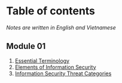 # Table of contents

_Notes are written in English and Vietnamese_

## Module 01

1. [Essential Terminology](module01/01_Essential_Ternimnology.md)
2. [Elements of Information Security](module01/02_Elements_of_Information_Security.md)
3. [Information Security Threat Categories](module01/03_Information_Security_Threat_Categories.md)